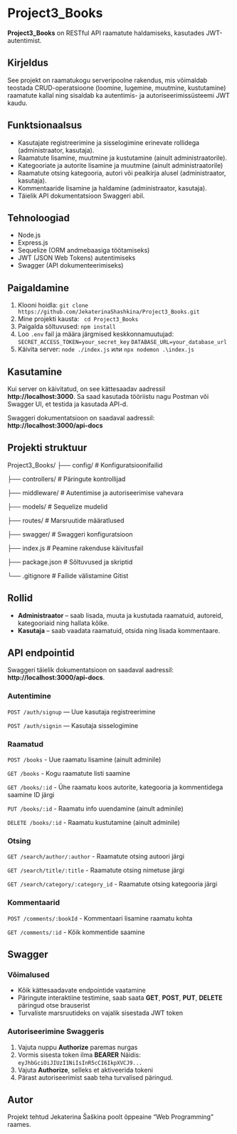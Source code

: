 # Project3_Books

**Project3_Books** on RESTful API raamatute haldamiseks, kasutades JWT-autentimist.

## Kirjeldus
See projekt on raamatukogu serveripoolne rakendus, mis võimaldab teostada CRUD-operatsioone (loomine, lugemine, muutmine, kustutamine) raamatute kallal ning sisaldab ka autentimis- ja autoriseerimissüsteemi JWT kaudu.

## Funktsionaalsus
- Kasutajate registreerimine ja sisselogimine erinevate rollidega (administraator, kasutaja).
- Raamatute lisamine, muutmine ja kustutamine (ainult administraatorile).
- Kategooriate ja autorite lisamine ja muutmine (ainult administraatorile)
- Raamatute otsing kategooria, autori või pealkirja alusel (administraator, kasutaja). 
- Kommentaaride lisamine ja haldamine (administraator, kasutaja).
- Täielik API dokumentatsioon Swaggeri abil.

## Tehnoloogiad
- Node.js
- Express.js
- Sequelize (ORM andmebaasiga töötamiseks)
- JWT (JSON Web Tokens) autentimiseks
- Swagger (API dokumenteerimiseks)

## Paigaldamine
1. Klooni hoidla: `git clone https://github.com/JekaterinaShashkina/Project3_Books.git`
2. Mine projekti kausta: ` cd Project3_Books`
3. Paigalda sõltuvused: `npm install`
4. Loo `.env` fail ja määra järgmised keskkonnamuutujad:
`SECRET_ACCESS_TOKEN=your_secret_key`
`DATABASE_URL=your_database_url`
5. Käivita server: `node ./index.js` или `npx nodemon .\index.js `

## Kasutamine
Kui server on käivitatud, on see kättesaadav aadressil  **http://localhost:3000**. Sa saad kasutada tööriistu nagu Postman või Swagger UI, et testida ja kasutada API-d.

Swaggeri dokumentatsioon on saadaval aadressil: **http://localhost:3000/api-docs**

## Projekti struktuur

Project3_Books/
├── config/             # Konfiguratsioonifailid

├── controllers/        # Päringute kontrollijad

├── middleware/         # Autentimise ja autoriseerimise vahevara

├── models/             # Sequelize mudelid

├── routes/             # Marsruutide määratlused

├── swagger/            # Swaggeri konfiguratsioon

├── index.js            # Peamine rakenduse käivitusfail

├── package.json        # Sõltuvused ja skriptid

└── .gitignore          # Failide välistamine Gitist

## Rollid

- **Administraator** – saab lisada, muuta ja kustutada raamatuid, autoreid, kategooriaid ning hallata kõike.
- **Kasutaja** – saab vaadata raamatuid, otsida ning lisada kommentaare.

## API endpointid
Swaggeri täielik dokumentatsioon on saadaval aadressil: **http://localhost:3000/api-docs**.
### Autentimine
`POST /auth/signup` — Uue kasutaja registreerimine

`POST /auth/signin` — Kasutaja sisselogimine

### Raamatud
`POST /books` - Uue raamatu lisamine (ainult adminile)

`GET /books` - Kogu raamatute listi saamine

`GET /books/:id` - Ühe raamatu koos autorite, kategooria ja kommentidega saamine ID järgi 

`PUT /books/:id` - Raamatu info uuendamine (ainult adminile)

`DELETE /books/:id` - Raamatu kustutamine (ainult adminile)

### Otsing
`GET /search/author/:author` - Raamatute otsing autoori järgi

`GET /search/title/:title` - Raamatute otsing nimetuse järgi

`GET /search/category/:category_id` - Raamatute otsing kategooria järgi

### Kommentaarid
`POST /comments/:bookId` - Kommentaari lisamine raamatu kohta

`GET /comments/:id` - Kõik kommentide saamine

## Swagger
### Võimalused
- Kõik kättesaadavate endpointide vaatamine
- Päringute interaktiine testimine, saab saata **GET**, **POST**, **PUT**, **DELETE** päringud otse brauserist
- Turvaliste marsruutideks on vajalik sisestada JWT token

### Autoriseerimine Swaggeris
1. Vajuta nuppu **Authorize** paremas nurgas
2. Vormis sisesta token ilma **BEARER** 
Näidis: `eyJhbGciOiJIUzI1NiIsInR5cCI6IkpXVCJ9...`
3. Vajuta **Authorize**, selleks et aktiveerida tokeni
4. Pärast autoriseerimist saab teha turvalised päringud.

## Autor
Projekt tehtud Jekaterina Šaškina poolt õppeaine “Web Programming” raames.

